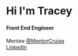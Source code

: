 <h1>Hi I'm Tracey</h1>
<h4>Front End Engineer</h4>
Mentee <a href="http://www.mentorcruise.com"</a> @MentorCruise<br>
<a href= "https://www.linkedin.com/in/tracey-moore-b67630233/"</a> LinkedIn

